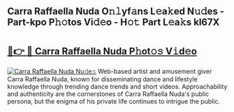## Carra Raffaella Nuda O𝚗𝚕yf𝚊ns L𝚎a𝚔ed N𝚞𝚍es - Part-kpo P𝚑𝚘tos Vi𝚍𝚎o - H𝚘𝚝 Part L𝚎a𝚔s kl67X

# <h2><a href="http://kf7nvwu.oniu.top/?m=Carra+Raffaella+Nuda">🔗👉 🔴 Carra Raffaella Nuda P𝚑ot𝚘𝚜 V𝚒d𝚎o</a></h2>

[![Carra Raffaella Nuda Nu𝚍e𝚜](https://i.imgur.com/0qMVB7G.gif)](http://kf7nvwu.oniu.top/?m=Carra+Raffaella+Nuda)
Web-based artist and amusement giver Carra Raffaella Nuda, known for disseminating dance and lifestyle knowledge through trending dance trends and short videos. Approachability and authenticity are the cornerstones of Carra Raffaella Nuda's public persona, but the enigma of his private life continues to intrigue the public.  
